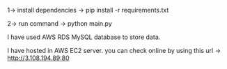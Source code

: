 1-> install dependencies -> pip install -r requirements.txt

2-> run command -> python main.py

I have used AWS RDS MySQL database to store data.

I have hosted in AWS EC2 server. you can check online by using this url -> http://3.108.194.89:80
